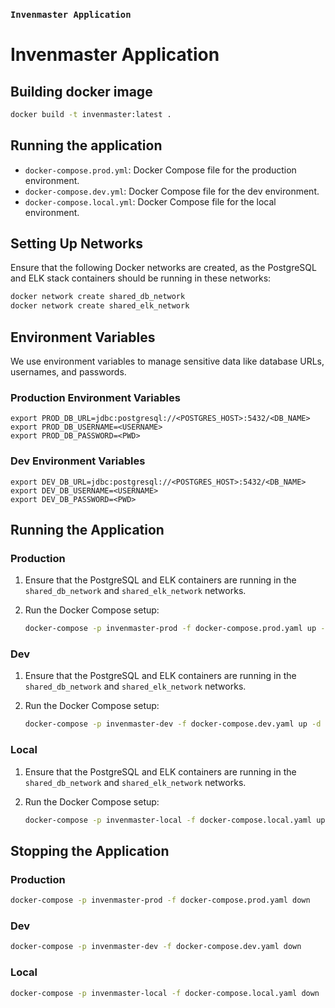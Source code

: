 ### `Invenmaster Application`


# Invenmaster Application

## Building docker image
```bash
docker build -t invenmaster:latest .
```

## Running the application

- `docker-compose.prod.yml`: Docker Compose file for the production environment.
- `docker-compose.dev.yml`: Docker Compose file for the dev environment.
- `docker-compose.local.yml`: Docker Compose file for the local environment.

## Setting Up Networks

Ensure that the following Docker networks are created, as the PostgreSQL and ELK stack containers should be running in these networks:

```bash
docker network create shared_db_network
docker network create shared_elk_network
```

## Environment Variables

We use environment variables to manage sensitive data like database URLs, usernames, and passwords.

### Production Environment Variables


```env
export PROD_DB_URL=jdbc:postgresql://<POSTGRES_HOST>:5432/<DB_NAME>
export PROD_DB_USERNAME=<USERNAME>
export PROD_DB_PASSWORD=<PWD>

```

### Dev Environment Variables

```env
export DEV_DB_URL=jdbc:postgresql://<POSTGRES_HOST>:5432/<DB_NAME>
export DEV_DB_USERNAME=<USERNAME>
export DEV_DB_PASSWORD=<PWD>
```

## Running the Application

### Production

1. Ensure that the PostgreSQL and ELK containers are running in the `shared_db_network` and `shared_elk_network` networks.
2. Run the Docker Compose setup:

   ```bash
   docker-compose -p invenmaster-prod -f docker-compose.prod.yaml up -d
   ```

### Dev

1. Ensure that the PostgreSQL and ELK containers are running in the `shared_db_network` and `shared_elk_network` networks.
2. Run the Docker Compose setup:

   ```bash
   docker-compose -p invenmaster-dev -f docker-compose.dev.yaml up -d
   ```

### Local

1. Ensure that the PostgreSQL and ELK containers are running in the `shared_db_network` and `shared_elk_network` networks.
2. Run the Docker Compose setup:

   ```bash
   docker-compose -p invenmaster-local -f docker-compose.local.yaml up -d
   ```
   
## Stopping the Application

### Production
   ```bash
   docker-compose -p invenmaster-prod -f docker-compose.prod.yaml down
   ```

### Dev

   ```bash
   docker-compose -p invenmaster-dev -f docker-compose.dev.yaml down
   ```

### Local

   ```bash
   docker-compose -p invenmaster-local -f docker-compose.local.yaml down
   ```